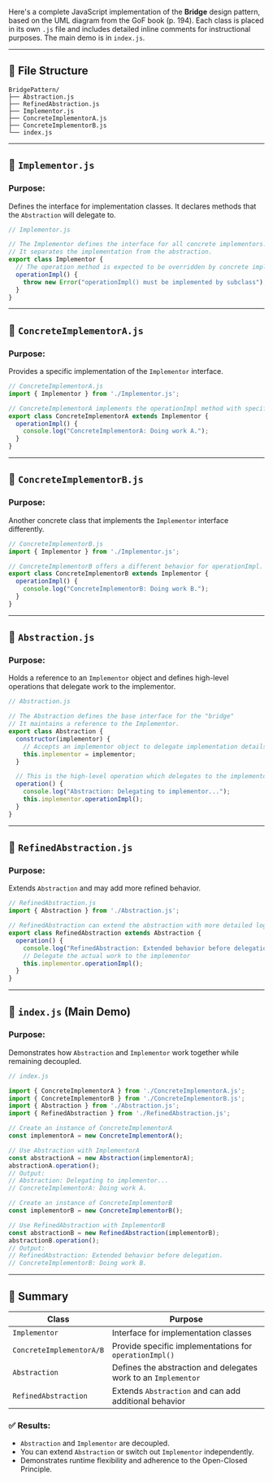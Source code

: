 Here's a complete JavaScript implementation of the **Bridge** design pattern, based on the UML diagram from the GoF book (p. 194). Each class is placed in its own `.js` file and includes detailed inline comments for instructional purposes. The main demo is in `index.js`.

---

## 📁 File Structure

```
BridgePattern/
├── Abstraction.js
├── RefinedAbstraction.js
├── Implementor.js
├── ConcreteImplementorA.js
├── ConcreteImplementorB.js
└── index.js
```

---

## 📘 `Implementor.js`

### Purpose:

Defines the interface for implementation classes. It declares methods that the `Abstraction` will delegate to.

```javascript
// Implementor.js

// The Implementor defines the interface for all concrete implementors.
// It separates the implementation from the abstraction.
export class Implementor {
  // The operation method is expected to be overridden by concrete implementors.
  operationImpl() {
    throw new Error("operationImpl() must be implemented by subclass");
  }
}
```

---

## 📘 `ConcreteImplementorA.js`

### Purpose:

Provides a specific implementation of the `Implementor` interface.

```javascript
// ConcreteImplementorA.js
import { Implementor } from './Implementor.js';

// ConcreteImplementorA implements the operationImpl method with specific behavior.
export class ConcreteImplementorA extends Implementor {
  operationImpl() {
    console.log("ConcreteImplementorA: Doing work A.");
  }
}
```

---

## 📘 `ConcreteImplementorB.js`

### Purpose:

Another concrete class that implements the `Implementor` interface differently.

```javascript
// ConcreteImplementorB.js
import { Implementor } from './Implementor.js';

// ConcreteImplementorB offers a different behavior for operationImpl.
export class ConcreteImplementorB extends Implementor {
  operationImpl() {
    console.log("ConcreteImplementorB: Doing work B.");
  }
}
```

---

## 📘 `Abstraction.js`

### Purpose:

Holds a reference to an `Implementor` object and defines high-level operations that delegate work to the implementor.

```javascript
// Abstraction.js

// The Abstraction defines the base interface for the "bridge"
// It maintains a reference to the Implementor.
export class Abstraction {
  constructor(implementor) {
    // Accepts an implementor object to delegate implementation details
    this.implementor = implementor;
  }

  // This is the high-level operation which delegates to the implementor
  operation() {
    console.log("Abstraction: Delegating to implementor...");
    this.implementor.operationImpl();
  }
}
```

---

## 📘 `RefinedAbstraction.js`

### Purpose:

Extends `Abstraction` and may add more refined behavior.

```javascript
// RefinedAbstraction.js
import { Abstraction } from './Abstraction.js';

// RefinedAbstraction can extend the abstraction with more detailed logic
export class RefinedAbstraction extends Abstraction {
  operation() {
    console.log("RefinedAbstraction: Extended behavior before delegation.");
    // Delegate the actual work to the implementor
    this.implementor.operationImpl();
  }
}
```

---

## 🧪 `index.js` (Main Demo)

### Purpose:

Demonstrates how `Abstraction` and `Implementor` work together while remaining decoupled.

```javascript
// index.js

import { ConcreteImplementorA } from './ConcreteImplementorA.js';
import { ConcreteImplementorB } from './ConcreteImplementorB.js';
import { Abstraction } from './Abstraction.js';
import { RefinedAbstraction } from './RefinedAbstraction.js';

// Create an instance of ConcreteImplementorA
const implementorA = new ConcreteImplementorA();

// Use Abstraction with ImplementorA
const abstractionA = new Abstraction(implementorA);
abstractionA.operation();
// Output:
// Abstraction: Delegating to implementor...
// ConcreteImplementorA: Doing work A.

// Create an instance of ConcreteImplementorB
const implementorB = new ConcreteImplementorB();

// Use RefinedAbstraction with ImplementorB
const abstractionB = new RefinedAbstraction(implementorB);
abstractionB.operation();
// Output:
// RefinedAbstraction: Extended behavior before delegation.
// ConcreteImplementorB: Doing work B.
```

---

## 🧠 Summary

| Class                    | Purpose                                                        |
| ------------------------ | -------------------------------------------------------------- |
| `Implementor`            | Interface for implementation classes                           |
| `ConcreteImplementorA/B` | Provide specific implementations for `operationImpl()`         |
| `Abstraction`            | Defines the abstraction and delegates work to an `Implementor` |
| `RefinedAbstraction`     | Extends `Abstraction` and can add additional behavior          |

### ✅ Results:

* `Abstraction` and `Implementor` are decoupled.
* You can extend `Abstraction` or switch out `Implementor` independently.
* Demonstrates runtime flexibility and adherence to the Open-Closed Principle.

